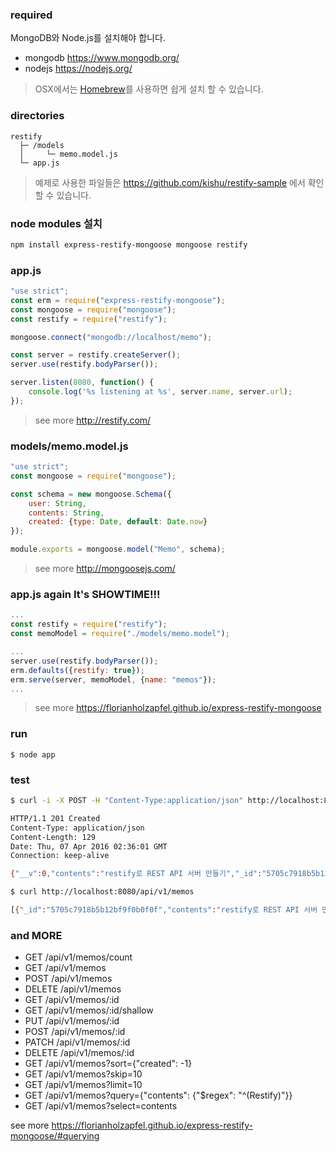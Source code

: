 ### required
MongoDB와 Node.js를 설치해야 합니다.
* mongodb https://www.mongodb.org/
* nodejs https://nodejs.org/

> OSX에서는 [Homebrew](http://brew.sh/)를 사용하면 쉽게 설치 할 수 있습니다.

### directories
```
restify
  ├─ /models
  │     └─ memo.model.js
  └─ app.js

```

> 예제로 사용한 파일들은 https://github.com/kishu/restify-sample 에서 확인 할 수 있습니다.

### node modules 설치
```bash
npm install express-restify-mongoose mongoose restify
```

### app.js
``` javascript
"use strict";
const erm = require("express-restify-mongoose");
const mongoose = require("mongoose");
const restify = require("restify");

mongoose.connect("mongodb://localhost/memo");

const server = restify.createServer();
server.use(restify.bodyParser());

server.listen(8080, function() {
	console.log('%s listening at %s', server.name, server.url);
});
```

> see more http://restify.com/

### models/memo.model.js
``` javascript
"use strict";
const mongoose = require("mongoose");

const schema = new mongoose.Schema({
	user: String,
	contents: String,
	created: {type: Date, default: Date.now}
});

module.exports = mongoose.model("Memo", schema);
```

> see more http://mongoosejs.com/

### app.js again It's SHOWTIME!!!
```javascript
...
const restify = require("restify");
const memoModel = require("./models/memo.model");

...
server.use(restify.bodyParser());
erm.defaults({restify: true});
erm.serve(server, memoModel, {name: "memos"});
...
```

> see more https://florianholzapfel.github.io/express-restify-mongoose

### run
```
$ node app
```

### test
```bash
$ curl -i -X POST -H "Content-Type:application/json" http://localhost:8080/api/v1/memos -d '{"contents":"restify로 REST API 서버 만들기"}'

HTTP/1.1 201 Created
Content-Type: application/json
Content-Length: 129
Date: Thu, 07 Apr 2016 02:36:01 GMT
Connection: keep-alive

{"__v":0,"contents":"restify로 REST API 서버 만들기","_id":"5705c7918b5b12bf9f0b0f0f","created":"2016-04-07T02:36:01.391Z"}
```
```bash
$ curl http://localhost:8080/api/v1/memos

[{"_id":"5705c7918b5b12bf9f0b0f0f","contents":"restify로 REST API 서버 만들기","created":"2016-04-07T02:36:01.391Z","__v":0}]
```

### and MORE
- GET /api/v1/memos/count
- GET /api/v1/memos
- POST /api/v1/memos
- DELETE /api/v1/memos
- GET /api/v1/memos/:id
- GET /api/v1/memos/:id/shallow
- PUT /api/v1/memos/:id
- POST /api/v1/memos/:id
- PATCH /api/v1/memos/:id
- DELETE /api/v1/memos/:id
- GET /api/v1/memos?sort={"created": -1}
- GET /api/v1/memos?skip=10
- GET /api/v1/memos?limit=10
- GET /api/v1/memos?query={"contents": {"$regex": "^(Restify)"}}
- GET /api/v1/memos?select=contents

see more https://florianholzapfel.github.io/express-restify-mongoose/#querying